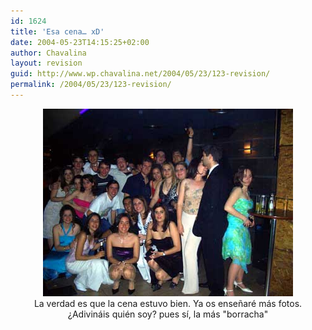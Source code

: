 ```yaml
---
id: 1624
title: 'Esa cena… xD'
date: 2004-05-23T14:15:25+02:00
author: Chavalina
layout: revision
guid: http://www.wp.chavalina.net/2004/05/23/123-revision/
permalink: /2004/05/23/123-revision/
---
```

<p align="center">
  <a href="imagenes/fotos/cenagestion.jpg"><img src="/imagenes/fotos/thumbs/cenagestion.jpg" width="400" height="300" border="0" /></a><br />La verdad es que la cena estuvo bien. Ya os ense&ntilde;aré más fotos.<br />¿Adivináis quién soy? pues sí, la más "borracha"
</p>